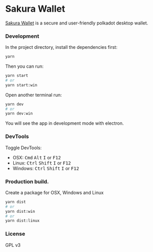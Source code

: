 # Sakura Wallet

[Sakura Wallet](http://www.dotpay.tech/) is a secure and user-friendly polkadot desktop wallet.

### Development

In the project directory, install the dependencies first:

```bash
yarn
```

Then you can run:

```bash
yarn start
# or
yarn start:win
```

Open another terminal run:

```bash
yarn dev
# or
yarn dev:win
```

You will see the app in development mode with electron.

### DevTools

Toggle DevTools:

* OSX: <kbd>Cmd</kbd> <kbd>Alt</kbd> <kbd>I</kbd> or <kbd>F12</kbd>
* Linux: <kbd>Ctrl</kbd> <kbd>Shift</kbd> <kbd>I</kbd> or <kbd>F12</kbd>
* Windows: <kbd>Ctrl</kbd> <kbd>Shift</kbd> <kbd>I</kbd> or <kbd>F12</kbd>

### Production build.

Create a package for OSX, Windows and Linux

```bash
yarn dist
# or
yarn dist:win
# or
yarn dist:linux
```

### License
GPL v3
